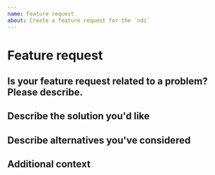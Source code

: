 ```yaml
---
name: Feature request
about: Create a feature request for the `ndi`
---
```


# Feature request

## Is your feature request related to a problem? Please describe.

<!-- A clear and concise description of what you want and what your use case is. -->

## Describe the solution you'd like

<!-- A clear and concise description of what you want to happen. -->

## Describe alternatives you've considered

<!-- A clear and concise description of any alternative solutions or features you've considered. -->

## Additional context

<!-- Add any other context or screenshots about the feature request here. -->
